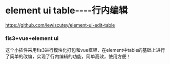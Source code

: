 # element ui table----行内编辑
https://github.com/lewiscutey/element-ui-edit-table
### fis3+vue+element ui
这个小插件采用fis3进行模块化打包和vue框架，在element中table的基础上进行了简单的改编，实现了行内编辑的功能，简单高效，使用方便！

